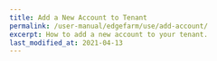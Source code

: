 ```yaml
---
title: Add a New Account to Tenant
permalink: /user-manual/edgefarm/use/add-account/
excerpt: How to add a new account to your tenant.
last_modified_at: 2021-04-13
---
```

